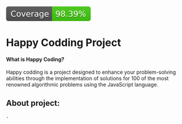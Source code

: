 ![Coverage](./coverage/badge.svg)

# Happy Codding Project

#### What is Happy Coding?
Happy codding is a project designed to enhance your problem-solving abilities through the implementation of solutions for 100 of the most renowned algorithmic problems using the JavaScript language.

## About project:

    -

##

##
